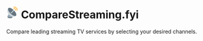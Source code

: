 # ![Antenna](./public/favicon-32x32.png?raw=true "Antenna") CompareStreaming.fyi

Compare leading streaming TV services by selecting your desired channels.